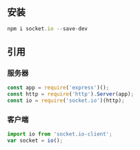 ## 安装

```js
npm i socket.io --save-dev
```

## 引用

### 服务器

```js
const app = require('express')();
const http = require('http').Server(app);
const io = require('socket.io')(http);
```

### 客户端

```js
import io from 'socket.io-client';
var socket = io();
```